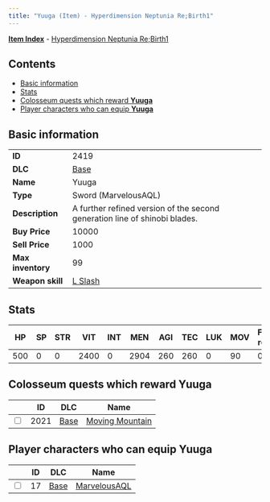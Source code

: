 ```yaml
---
title: "Yuuga (Item) - Hyperdimension Neptunia Re;Birth1"
---
```


[**Item Index**](/neptunia/rb1/item/index.html) - [Hyperdimension Neptunia Re;Birth1](/neptunia/rb1)

## Contents

- [Basic information](#basic-information)
- [Stats](#stats)
- [Colosseum quests which reward **Yuuga**](#colosseum-quests-which-reward-yuuga)
- [Player characters who can equip **Yuuga**](#player-characters-who-can-equip-yuuga)

## Basic information

|   |   |
| -- | -- |
| **ID** | 2419 |
| **DLC** | [Base](/neptunia/rb1/dlc/1-base.html) |
| **Name** | Yuuga |
| **Type** | Sword (MarvelousAQL) |
| **Description** | A further refined version of the second generation line of shinobi blades. |
| **Buy Price** | 10000 |
| **Sell Price** | 1000 |
| **Max inventory** | 99 |
| **Weapon skill** | [L Slash](/neptunia/rb1/skill/1-2603-l-slash.html) |

## Stats

| HP | SP | STR | VIT | INT | MEN | AGI | TEC | LUK | MOV | Fire res. | Ice res. | Wind res. | Lightning res. |
| -- | -- | --- | --- | --- | --- | --- | --- | --- | --- | --------- | -------- | --------- | -------------- |
| 500 | 0 | 0 | 2400 | 0 | 2904 | 260 | 260 | 0 | 90 | 0 | 0 | 0 | 0 |

## Colosseum quests which reward **Yuuga**

|    | ID | DLC | Name |
| -- | -- | --- | ---- |
| <input type="checkbox" id="rb1-colosseum-1-2021" class="trackbox" /> | 2021 | [Base](/neptunia/rb1/dlc/1-base.html) | [Moving Mountain](/neptunia/rb1/colosseum/1-2021-moving-mountain.html) |

## Player characters who can equip **Yuuga**

|    | ID | DLC | Name |
| -- | -- | --- | ---- |
| <input type="checkbox" id="rb1-player-1-17" class="trackbox" /> | 17 | [Base](/neptunia/rb1/dlc/1-base.html) | [MarvelousAQL](/neptunia/rb1/player/1-17-marvelousaql.html) |
